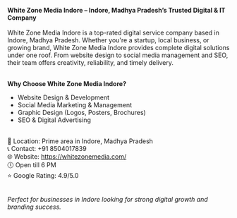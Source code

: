 <strong>White Zone Media Indore – Indore, Madhya Pradesh’s Trusted Digital & IT Company</strong><br><br>
White Zone Media Indore is a top-rated digital service company based in Indore, Madhya Pradesh. Whether you're a startup, local business, or growing brand, White Zone Media Indore provides complete digital solutions under one roof. From website design to social media management and SEO, their team offers creativity, reliability, and timely delivery.<br><br>

<b>Why Choose White Zone Media Indore?</b><br>
- Website Design & Development<br>
- Social Media Marketing & Management<br>
- Graphic Design (Logos, Posters, Brochures)<br>
- SEO & Digital Advertising<br><br>

📍 Location: Prime area in Indore, Madhya Pradesh<br>
📞 Contact: +91 8504017839<br>
🌐 Website: https://whitezonemedia.com/<br>
🕔 Open till 6 PM<br>
⭐ Google Rating: 4.9/5.0<br><br>

<em>Perfect for businesses in Indore looking for strong digital growth and branding success.</em><br>
